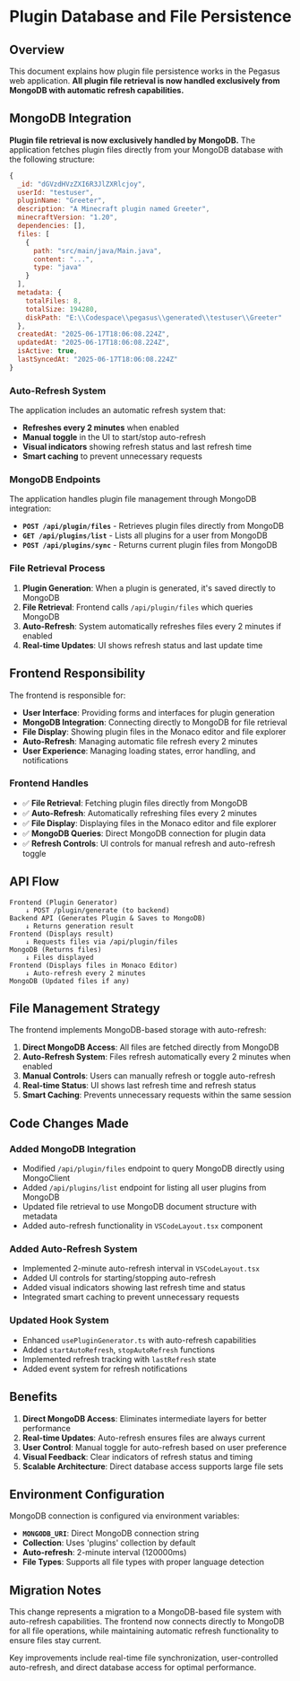 # Plugin Database and File Persistence

## Overview

This document explains how plugin file persistence works in the Pegasus web application. **All plugin file retrieval is now handled exclusively from MongoDB with automatic refresh capabilities.**

## MongoDB Integration

**Plugin file retrieval is now exclusively handled by MongoDB.** The application fetches plugin files directly from your MongoDB database with the following structure:

```javascript
{
  _id: "dGVzdHVzZXI6R3JlZXRlcjoy",
  userId: "testuser",
  pluginName: "Greeter",
  description: "A Minecraft plugin named Greeter",
  minecraftVersion: "1.20",
  dependencies: [],
  files: [
    {
      path: "src/main/java/Main.java",
      content: "...",
      type: "java"
    }
  ],
  metadata: {
    totalFiles: 8,
    totalSize: 194280,
    diskPath: "E:\\Codespace\\pegasus\\generated\\testuser\\Greeter"
  },
  createdAt: "2025-06-17T18:06:08.224Z",
  updatedAt: "2025-06-17T18:06:08.224Z",
  isActive: true,
  lastSyncedAt: "2025-06-17T18:06:08.224Z"
}
```

### Auto-Refresh System

The application includes an automatic refresh system that:

- **Refreshes every 2 minutes** when enabled
- **Manual toggle** in the UI to start/stop auto-refresh
- **Visual indicators** showing refresh status and last refresh time
- **Smart caching** to prevent unnecessary requests

### MongoDB Endpoints

The application handles plugin file management through MongoDB integration:

- **`POST /api/plugin/files`** - Retrieves plugin files directly from MongoDB
- **`GET /api/plugins/list`** - Lists all plugins for a user from MongoDB
- **`POST /api/plugins/sync`** - Returns current plugin files from MongoDB

### File Retrieval Process

1. **Plugin Generation**: When a plugin is generated, it's saved directly to MongoDB
2. **File Retrieval**: Frontend calls `/api/plugin/files` which queries MongoDB
3. **Auto-Refresh**: System automatically refreshes files every 2 minutes if enabled
4. **Real-time Updates**: UI shows refresh status and last update time

## Frontend Responsibility

The frontend is responsible for:

- **User Interface**: Providing forms and interfaces for plugin generation
- **MongoDB Integration**: Connecting directly to MongoDB for file retrieval
- **File Display**: Showing plugin files in the Monaco editor and file explorer
- **Auto-Refresh**: Managing automatic file refresh every 2 minutes
- **User Experience**: Managing loading states, error handling, and notifications

### Frontend Handles

- ✅ **File Retrieval**: Fetching plugin files directly from MongoDB
- ✅ **Auto-Refresh**: Automatically refreshing files every 2 minutes
- ✅ **File Display**: Displaying files in the Monaco editor and file explorer
- ✅ **MongoDB Queries**: Direct MongoDB connection for plugin data
- ✅ **Refresh Controls**: UI controls for manual refresh and auto-refresh toggle

## API Flow

```
Frontend (Plugin Generator)
    ↓ POST /plugin/generate (to backend)
Backend API (Generates Plugin & Saves to MongoDB)
    ↓ Returns generation result
Frontend (Displays result)
    ↓ Requests files via /api/plugin/files
MongoDB (Returns files)
    ↓ Files displayed
Frontend (Displays files in Monaco Editor)
    ↓ Auto-refresh every 2 minutes
MongoDB (Updated files if any)
```

## File Management Strategy

The frontend implements MongoDB-based storage with auto-refresh:

1. **Direct MongoDB Access**: All files are fetched directly from MongoDB
2. **Auto-Refresh System**: Files refresh automatically every 2 minutes when enabled
3. **Manual Controls**: Users can manually refresh or toggle auto-refresh
4. **Real-time Status**: UI shows last refresh time and refresh status
5. **Smart Caching**: Prevents unnecessary requests within the same session

## Code Changes Made

### Added MongoDB Integration

- Modified `/api/plugin/files` endpoint to query MongoDB directly using MongoClient
- Added `/api/plugins/list` endpoint for listing all user plugins from MongoDB
- Updated file retrieval to use MongoDB document structure with metadata
- Added auto-refresh functionality in `VSCodeLayout.tsx` component

### Added Auto-Refresh System

- Implemented 2-minute auto-refresh interval in `VSCodeLayout.tsx`
- Added UI controls for starting/stopping auto-refresh
- Added visual indicators showing last refresh time and status
- Integrated smart caching to prevent unnecessary requests

### Updated Hook System

- Enhanced `usePluginGenerator.ts` with auto-refresh capabilities
- Added `startAutoRefresh`, `stopAutoRefresh` functions
- Implemented refresh tracking with `lastRefresh` state
- Added event system for refresh notifications

## Benefits

1. **Direct MongoDB Access**: Eliminates intermediate layers for better performance
2. **Real-time Updates**: Auto-refresh ensures files are always current
3. **User Control**: Manual toggle for auto-refresh based on user preference
4. **Visual Feedback**: Clear indicators of refresh status and timing
5. **Scalable Architecture**: Direct database access supports large file sets

## Environment Configuration

MongoDB connection is configured via environment variables:

- **`MONGODB_URI`**: Direct MongoDB connection string
- **Collection**: Uses 'plugins' collection by default
- **Auto-refresh**: 2-minute interval (120000ms)
- **File Types**: Supports all file types with proper language detection

## Migration Notes

This change represents a migration to a MongoDB-based file system with auto-refresh capabilities. The frontend now connects directly to MongoDB for all file operations, while maintaining automatic refresh functionality to ensure files stay current.

Key improvements include real-time file synchronization, user-controlled auto-refresh, and direct database access for optimal performance.
